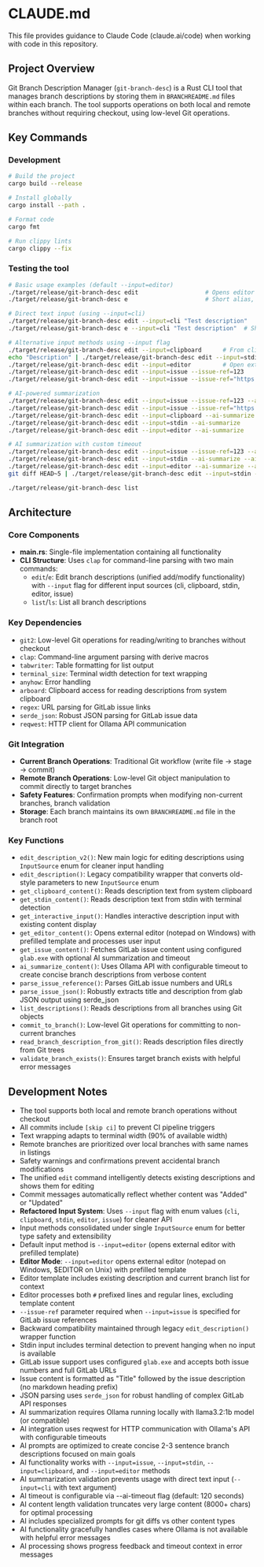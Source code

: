 # CLAUDE.md

This file provides guidance to Claude Code (claude.ai/code) when working with code in this repository.

## Project Overview

Git Branch Description Manager (`git-branch-desc`) is a Rust CLI tool that manages branch descriptions by storing them in `BRANCHREADME.md` files within each branch. The tool supports operations on both local and remote branches without requiring checkout, using low-level Git operations.

## Key Commands

### Development
```bash
# Build the project
cargo build --release

# Install globally
cargo install --path .

# Format code
cargo fmt

# Run clippy lints
cargo clippy --fix
```

### Testing the tool
```bash
# Basic usage examples (default --input=editor)
./target/release/git-branch-desc edit                   # Opens editor by default
./target/release/git-branch-desc e                      # Short alias, opens editor

# Direct text input (using --input=cli)
./target/release/git-branch-desc edit --input=cli "Test description"
./target/release/git-branch-desc e --input=cli "Test description"  # Short alias

# Alternative input methods using --input flag
./target/release/git-branch-desc edit --input=clipboard      # From clipboard
echo "Description" | ./target/release/git-branch-desc edit --input=stdin  # From stdin
./target/release/git-branch-desc edit --input=editor         # Open external editor (notepad on Windows)
./target/release/git-branch-desc edit --input=issue --issue-ref=123      # From GitLab issue number
./target/release/git-branch-desc edit --input=issue --issue-ref="https://gitlab.com/owner/repo/-/issues/456"  # From GitLab issue URL

# AI-powered summarization
./target/release/git-branch-desc edit --input=issue --issue-ref=123 --ai-summarize     # AI summary of issue
./target/release/git-branch-desc edit --input=issue --issue-ref="https://gitlab.com/owner/repo/-/issues/456" --ai-summarize
./target/release/git-branch-desc edit --input=clipboard --ai-summarize     # AI summary of clipboard
./target/release/git-branch-desc edit --input=stdin --ai-summarize         # AI summary of stdin
./target/release/git-branch-desc edit --input=editor --ai-summarize        # AI summary of editor content

# AI summarization with custom timeout
./target/release/git-branch-desc edit --input=issue --issue-ref=123 --ai-summarize --ai-timeout 300
./target/release/git-branch-desc edit --input=stdin --ai-summarize --ai-timeout 600  # For large content
./target/release/git-branch-desc edit --input=editor --ai-summarize --ai-timeout 180  # For editor content
git diff HEAD~5 | ./target/release/git-branch-desc edit --input=stdin --ai-summarize --ai-timeout 300

./target/release/git-branch-desc list
```

## Architecture

### Core Components
- **main.rs**: Single-file implementation containing all functionality
- **CLI Structure**: Uses `clap` for command-line parsing with two main commands:
  - `edit`/`e`: Edit branch descriptions (unified add/modify functionality) with `--input` flag for different input sources (cli, clipboard, stdin, editor, issue)
  - `list`/`ls`: List all branch descriptions

### Key Dependencies
- `git2`: Low-level Git operations for reading/writing to branches without checkout
- `clap`: Command-line argument parsing with derive macros
- `tabwriter`: Table formatting for list output
- `terminal_size`: Terminal width detection for text wrapping
- `anyhow`: Error handling
- `arboard`: Clipboard access for reading descriptions from system clipboard
- `regex`: URL parsing for GitLab issue links
- `serde_json`: Robust JSON parsing for GitLab issue data
- `reqwest`: HTTP client for Ollama API communication

### Git Integration
- **Current Branch Operations**: Traditional Git workflow (write file → stage → commit)
- **Remote Branch Operations**: Low-level Git object manipulation to commit directly to target branches
- **Safety Features**: Confirmation prompts when modifying non-current branches, branch validation
- **Storage**: Each branch maintains its own `BRANCHREADME.md` file in the branch root

### Key Functions
- `edit_description_v2()`: New main logic for editing descriptions using `InputSource` enum for cleaner input handling
- `edit_description()`: Legacy compatibility wrapper that converts old-style parameters to new `InputSource` enum
- `get_clipboard_content()`: Reads description text from system clipboard
- `get_stdin_content()`: Reads description text from stdin with terminal detection
- `get_interactive_input()`: Handles interactive description input with existing content display
- `get_editor_content()`: Opens external editor (notepad on Windows) with prefilled template and processes user input
- `get_issue_content()`: Fetches GitLab issue content using configured `glab.exe` with optional AI summarization and timeout
- `ai_summarize_content()`: Uses Ollama API with configurable timeout to create concise branch descriptions from verbose content
- `parse_issue_reference()`: Parses GitLab issue numbers and URLs
- `parse_issue_json()`: Robustly extracts title and description from glab JSON output using serde_json
- `list_descriptions()`: Reads descriptions from all branches using Git objects
- `commit_to_branch()`: Low-level Git operations for committing to non-current branches
- `read_branch_description_from_git()`: Reads description files directly from Git trees
- `validate_branch_exists()`: Ensures target branch exists with helpful error messages

## Development Notes

- The tool supports both local and remote branch operations without checkout
- All commits include `[skip ci]` to prevent CI pipeline triggers
- Text wrapping adapts to terminal width (90% of available width)
- Remote branches are prioritized over local branches with same names in listings
- Safety warnings and confirmations prevent accidental branch modifications
- The unified `edit` command intelligently detects existing descriptions and shows them for editing
- Commit messages automatically reflect whether content was "Added" or "Updated"
- **Refactored Input System**: Uses `--input` flag with enum values (`cli`, `clipboard`, `stdin`, `editor`, `issue`) for cleaner API
- Input methods consolidated under single `InputSource` enum for better type safety and extensibility
- Default input method is `--input=editor` (opens external editor with prefilled template)
- **Editor Mode**: `--input=editor` opens external editor (notepad on Windows, $EDITOR on Unix) with prefilled template
- Editor template includes existing description and current branch list for context
- Editor processes both `#` prefixed lines and regular lines, excluding template content
- `--issue-ref` parameter required when `--input=issue` is specified for GitLab issue references
- Backward compatibility maintained through legacy `edit_description()` wrapper function
- Stdin input includes terminal detection to prevent hanging when no input is available
- GitLab issue support uses configured `glab.exe` and accepts both issue numbers and full GitLab URLs
- Issue content is formatted as "Title" followed by the issue description (no markdown heading prefix)
- JSON parsing uses `serde_json` for robust handling of complex GitLab API responses
- AI summarization requires Ollama running locally with llama3.2:1b model (or compatible)
- AI integration uses reqwest for HTTP communication with Ollama's API with configurable timeouts
- AI prompts are optimized to create concise 2-3 sentence branch descriptions focused on main goals
- AI functionality works with `--input=issue`, `--input=stdin`, `--input=clipboard`, and `--input=editor` methods
- AI summarization validation prevents usage with direct text input (`--input=cli` with text argument)
- AI timeout is configurable via --ai-timeout flag (default: 120 seconds)
- AI content length validation truncates very large content (8000+ chars) for optimal processing
- AI includes specialized prompts for git diffs vs other content types
- AI functionality gracefully handles cases where Ollama is not available with helpful error messages
- AI processing shows progress feedback and timeout context in error messages